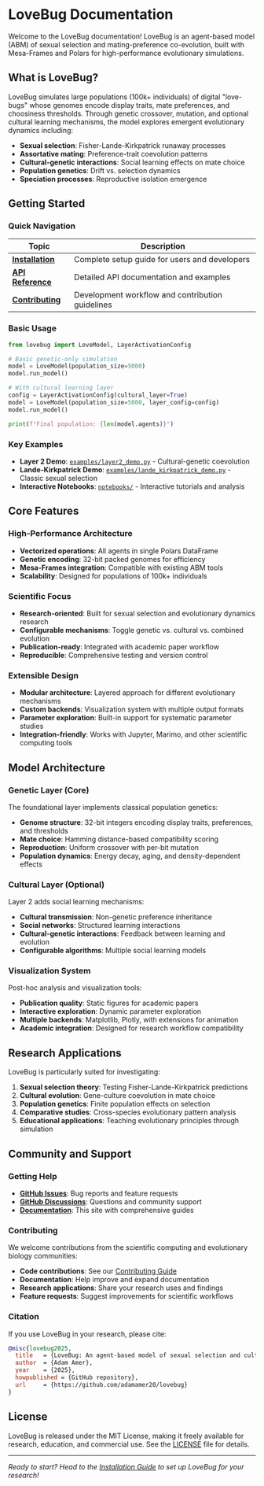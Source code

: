 # LoveBug Documentation

Welcome to the LoveBug documentation! LoveBug is an agent-based model (ABM) of sexual selection and mating-preference co-evolution, built with Mesa-Frames and Polars for high-performance evolutionary simulations.

## What is LoveBug?

LoveBug simulates large populations (100k+ individuals) of digital "love-bugs" whose genomes encode display traits, mate preferences, and choosiness thresholds. Through genetic crossover, mutation, and optional cultural learning mechanisms, the model explores emergent evolutionary dynamics including:

- **Sexual selection**: Fisher-Lande-Kirkpatrick runaway processes
- **Assortative mating**: Preference-trait coevolution patterns
- **Cultural-genetic interactions**: Social learning effects on mate choice
- **Population genetics**: Drift vs. selection dynamics
- **Speciation processes**: Reproductive isolation emergence

## Getting Started

### Quick Navigation

| Topic | Description |
|-------|-------------|
| **[Installation](installation.md)** | Complete setup guide for users and developers |
| **[API Reference](api.md)** | Detailed API documentation and examples |
| **[Contributing](development/contributing.md)** | Development workflow and contribution guidelines |

### Basic Usage

```python
from lovebug import LoveModel, LayerActivationConfig

# Basic genetic-only simulation
model = LoveModel(population_size=5000)
model.run_model()

# With cultural learning layer
config = LayerActivationConfig(cultural_layer=True)
model = LoveModel(population_size=5000, layer_config=config)
model.run_model()

print(f"Final population: {len(model.agents)}")
```

### Key Examples

- **Layer 2 Demo**: [`examples/layer2_demo.py`](https://github.com/adamamer20/lovebug/blob/main/examples/layer2_demo.py) - Cultural-genetic coevolution
- **Lande-Kirkpatrick Demo**: [`examples/lande_kirkpatrick_demo.py`](https://github.com/adamamer20/lovebug/blob/main/examples/lande_kirkpatrick_demo.py) - Classic sexual selection
- **Interactive Notebooks**: [`notebooks/`](https://github.com/adamamer20/lovebug/tree/main/notebooks) - Interactive tutorials and analysis

## Core Features

### High-Performance Architecture

- **Vectorized operations**: All agents in single Polars DataFrame
- **Genetic encoding**: 32-bit packed genomes for efficiency
- **Mesa-Frames integration**: Compatible with existing ABM tools
- **Scalability**: Designed for populations of 100k+ individuals

### Scientific Focus

- **Research-oriented**: Built for sexual selection and evolutionary dynamics research
- **Configurable mechanisms**: Toggle genetic vs. cultural vs. combined evolution
- **Publication-ready**: Integrated with academic paper workflow
- **Reproducible**: Comprehensive testing and version control

### Extensible Design

- **Modular architecture**: Layered approach for different evolutionary mechanisms
- **Custom backends**: Visualization system with multiple output formats
- **Parameter exploration**: Built-in support for systematic parameter studies
- **Integration-friendly**: Works with Jupyter, Marimo, and other scientific computing tools

## Model Architecture

### Genetic Layer (Core)

The foundational layer implements classical population genetics:

- **Genome structure**: 32-bit integers encoding display traits, preferences, and thresholds
- **Mate choice**: Hamming distance-based compatibility scoring
- **Reproduction**: Uniform crossover with per-bit mutation
- **Population dynamics**: Energy decay, aging, and density-dependent effects

### Cultural Layer (Optional)

Layer 2 adds social learning mechanisms:

- **Cultural transmission**: Non-genetic preference inheritance
- **Social networks**: Structured learning interactions
- **Cultural-genetic interactions**: Feedback between learning and evolution
- **Configurable algorithms**: Multiple social learning models

### Visualization System

Post-hoc analysis and visualization tools:

- **Publication quality**: Static figures for academic papers
- **Interactive exploration**: Dynamic parameter exploration
- **Multiple backends**: Matplotlib, Plotly, with extensions for animation
- **Academic integration**: Designed for research workflow compatibility

## Research Applications

LoveBug is particularly suited for investigating:

1. **Sexual selection theory**: Testing Fisher-Lande-Kirkpatrick predictions
2. **Cultural evolution**: Gene-culture coevolution in mate choice
3. **Population genetics**: Finite population effects on selection
4. **Comparative studies**: Cross-species evolutionary pattern analysis
5. **Educational applications**: Teaching evolutionary principles through simulation

## Community and Support

### Getting Help

- **[GitHub Issues](https://github.com/adamamer20/lovebug/issues)**: Bug reports and feature requests
- **[GitHub Discussions](https://github.com/adamamer20/lovebug/discussions)**: Questions and community support
- **[Documentation](https://adamamer20.github.io/lovebug/)**: This site with comprehensive guides

### Contributing

We welcome contributions from the scientific computing and evolutionary biology communities:

- **Code contributions**: See our [Contributing Guide](development/contributing.md)
- **Documentation**: Help improve and expand documentation
- **Research applications**: Share your research uses and findings
- **Feature requests**: Suggest improvements for scientific workflows

### Citation

If you use LoveBug in your research, please cite:

```bibtex
@misc{lovebug2025,
  title   = {LoveBug: An agent‑based model of sexual selection and cultural-genetic coevolution},
  author  = {Adam Amer},
  year    = {2025},
  howpublished = {GitHub repository},
  url     = {https://github.com/adamamer20/lovebug}
}
```

## License

LoveBug is released under the MIT License, making it freely available for research, education, and commercial use. See the [LICENSE](https://github.com/adamamer20/lovebug/blob/main/LICENSE) file for details.

---

*Ready to start? Head to the [Installation Guide](installation.md) to set up LoveBug for your research!*

